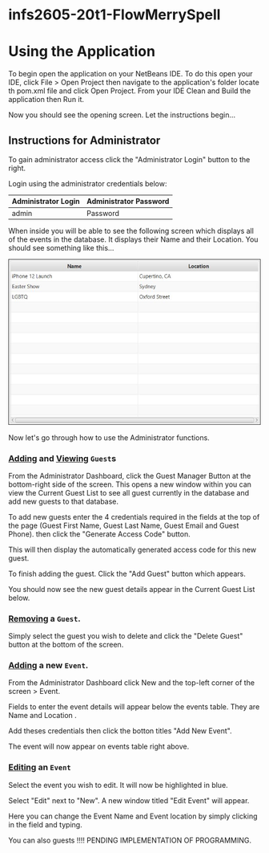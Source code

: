 # infs2605-20t1-FlowMerrySpell

# Using the Application

To begin open the application on your NetBeans IDE. To do this open your IDE, click File > Open Project 
then navigate to the application's folder locate th pom.xml file and click Open Project. From your IDE
Clean and Build the application then Run it.

Now you should see the opening screen. Let the instructions begin...

## Instructions for Administrator

To gain administrator access click the "Administrator Login" button to the right.

Login using the administrator credentials below:

Administrator Login | Administrator Password
-------------------- | -----------------------
admin | Password


When inside you will be able to see the following screen which displays all of the events in the 
database. It displays their Name and their Location. You should see something like this...

![](images/adminLoginLandingpage_EventsTable.JPG)

Now let's go through how to use the Administrator functions.

### <ins>Adding</ins> and <ins>Viewing</ins> `Guest`s

From the Administrator Dashboard, click the Guest Manager Button at the bottom-right side of the screen.
This opens a new window within you can view the Current Guest List to see all guest currently in the 
database and add new guests to that database.

To add new guests enter the 4 credentials required in the fields at the top of the page (Guest First Name,
 Guest Last Name, Guest Email and Guest Phone). then click the "Generate Access Code" button.

This will then display the automatically generated access code for this new guest. 

To finish adding the guest. Click the "Add Guest" button which appears.

You should now see the new guest details appear in the Current Guest List below.

### <ins>Removing</ins> a `Guest`.

Simply select the guest you wish to delete and click the "Delete Guest" button at the bottom of the 
screen.

### <ins>Adding</ins> a new `Event`.

From the Administrator Dashboard click New and the top-left corner of the screen > Event.

Fields to enter the event details will appear below the events table. They are Name and Location .

Add theses credentials then click the botton titles "Add New Event".

The event will now appear on events table right above. 

### <ins>Editing</ins> an `Event`

Select the event you wish to edit. It will now be highlighted in blue. 

Select "Edit" next to "New". A new window titled "Edit Event" will appear.

Here you can change the Event Name and Event location by simply clicking in the field and typing.

You can also guests !!!! PENDING IMPLEMENTATION OF PROGRAMMING.
